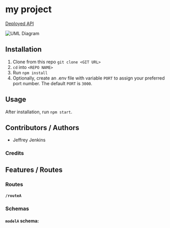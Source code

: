 <!--  This is a template repo -->
# my project

<!-- Insert short overview here, 1 to 3 sentences -->

<!-- Insert links to deploy(s) here -->
[Deployed API](https://my-server.myhost.scam)

<!-- Insert UML diagram here -->
![UML Diagram](./assets/lab-uml.jpg)

## Installation

1. Clone from this repo `git clone <GIT URL>`
2. `cd` into `<REPO NAME>`
3. Run `npm install`
4. Optionally, create an .env file with variable `PORT` to assign your preferred port number. The default `PORT` is `3000`.

## Usage

After installation, run `npm start`.

## Contributors / Authors

- Jeffrey Jenkins

### Credits

<!-- Credits and reference links go here -->

## Features / Routes

### Routes

<!-- Route documentation goes here -->

#### `/routeA`

<!-- Sample for an endpoint below. Refer to sample-README.md for more -->
<!-- - GET : `/magikarp[/:id]`
  - Parameters
    - Optional: an `id` param will specify a single record to return.
  - Response
    - status `200`, and a JSON body which is an array of all records in the table if `id` **is not** present, or a single record if `id` **is** present.
      - body: `{ // refer to schema }`
    - status `500`, `id` param is invalid. -->

### Schemas

#### `modelA` schema:

<!-- 
```js
{
  name: "Golden boy", // Required
  shiny: true // Required
}
``` -->
